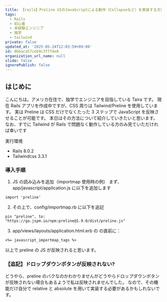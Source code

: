 ```yaml
---
title: 【rails】Preline UIのJavaScriptによる動作（Collapseなど）を実装する方法
tags:
  - Rails
  - 初心者
  - 未経験エンジニア
  - 独学
  - tailwind
private: false
updated_at: '2025-05-24T12:03:59+09:00'
id: 8bbaca57ceb9c3f7f4e8
organization_url_name: null
slide: false
ignorePublish: false
---
```


## はじめに

こんにちは。アメリカ在住で、独学でエンジニアを目指している Taira です。
現在 Rails アプリを作成中ですが、CSS 周りは Tailwind/Preline を使用しています。
実は Preline は CSS だけでなくたった 3 ステップで JavaScript を反映させることが可能です。
本日はその方法について紹介していきたいと思います。なお、すでに Tailwind が Rails で問題なく動作している方のみ見ていただければ幸いです

実行環境

- Rails 8.0.2
- Tailwindcss 3.3.1

### 導入手順

1. JS の読み込みを追加（importmap 使用時の例）
   まず、app/javascript/application.js に以下を追加します

```
import 'preline'
```

2. その上で、config/importmap.rb に以下を追記

```
pin "preline", to: "https://ga.jspm.io/npm:preline@1.9.0/dist/preline.js"
```

3. app/views/layouts/application.html.erb の <body> の直前に：

```
<%= javascript_importmap_tags %>
```

以上で preline の JS が反映されると思います。

### 【追記】ドロップダウンボタンが反映されない?

どうやら、preline のバクなのかわかりませんがどうやらドロップダウンボタンが反映されない場合もあるようで私は反映されませんでした。
なので、その機能だけ自分で relative と absolute を用いて実装する必要があるかもしれないです。

